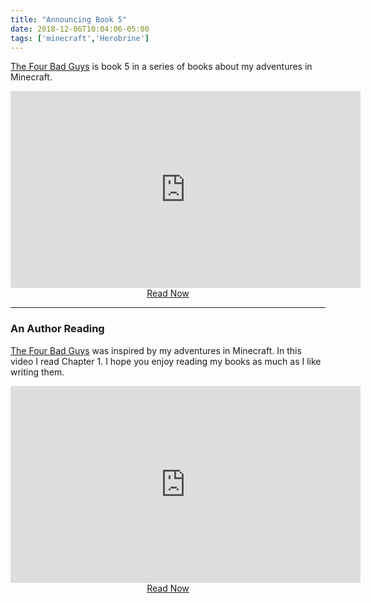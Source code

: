 ```yaml
---
title: "Announcing Book 5"
date: 2018-12-06T10:04:06-05:00
tags: ['minecraft','Herobrine']
---
```


[The Four Bad Guys](https://the-four-bad-guys.netlify.com/) is book 5 in a series of books about my adventures in Minecraft.

<center><iframe width="560" height="315" src="https://www.youtube.com/embed/q2_kkXtUxnE" frameborder="0" allow="accelerometer; autoplay; encrypted-media; gyroscope; picture-in-picture" allowfullscreen></iframe></center>

<center><a href="https://the-four-bad-guys.netlify.com/" class="button">Read Now</a></center>

<hr>

### An Author Reading

[The Four Bad Guys](https://the-four-bad-guys.netlify.com/) was inspired by my adventures in Minecraft. In this video I read Chapter 1. I hope you enjoy reading my books as much as I like writing them.

<center><iframe width="560" height="315" src="https://www.youtube.com/embed/rPRGhGiMqkI" frameborder="0" allow="accelerometer; autoplay; encrypted-media; gyroscope; picture-in-picture" allowfullscreen></iframe></center>

<center><a href="https://the-four-bad-guys.netlify.com/" class="button">Read Now</a></center>



